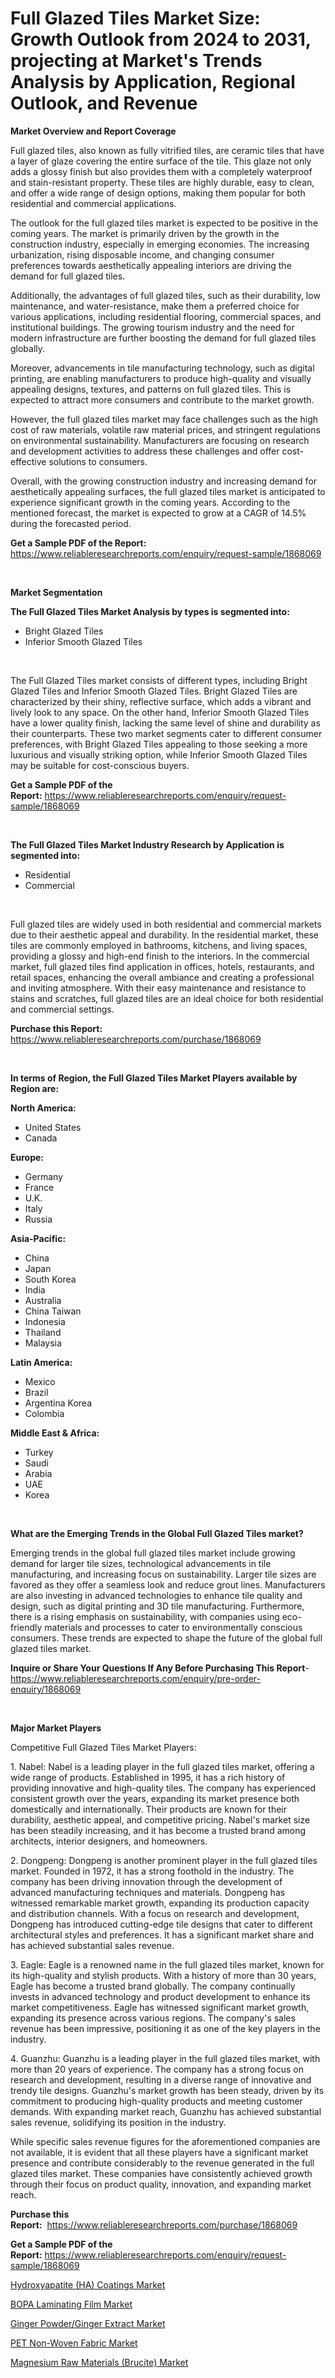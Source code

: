 <p><h1>Full Glazed Tiles Market Size: Growth Outlook from 2024 to 2031, projecting at Market's Trends Analysis by Application, Regional Outlook, and Revenue</h1></p><p><strong>Market Overview and Report Coverage</strong></p>
<p><p>Full glazed tiles, also known as fully vitrified tiles, are ceramic tiles that have a layer of glaze covering the entire surface of the tile. This glaze not only adds a glossy finish but also provides them with a completely waterproof and stain-resistant property. These tiles are highly durable, easy to clean, and offer a wide range of design options, making them popular for both residential and commercial applications.</p><p>The outlook for the full glazed tiles market is expected to be positive in the coming years. The market is primarily driven by the growth in the construction industry, especially in emerging economies. The increasing urbanization, rising disposable income, and changing consumer preferences towards aesthetically appealing interiors are driving the demand for full glazed tiles.</p><p>Additionally, the advantages of full glazed tiles, such as their durability, low maintenance, and water-resistance, make them a preferred choice for various applications, including residential flooring, commercial spaces, and institutional buildings. The growing tourism industry and the need for modern infrastructure are further boosting the demand for full glazed tiles globally.</p><p>Moreover, advancements in tile manufacturing technology, such as digital printing, are enabling manufacturers to produce high-quality and visually appealing designs, textures, and patterns on full glazed tiles. This is expected to attract more consumers and contribute to the market growth.</p><p>However, the full glazed tiles market may face challenges such as the high cost of raw materials, volatile raw material prices, and stringent regulations on environmental sustainability. Manufacturers are focusing on research and development activities to address these challenges and offer cost-effective solutions to consumers.</p><p>Overall, with the growing construction industry and increasing demand for aesthetically appealing surfaces, the full glazed tiles market is anticipated to experience significant growth in the coming years. According to the mentioned forecast, the market is expected to grow at a CAGR of 14.5% during the forecasted period.</p></p>
<p><strong>Get a Sample PDF of the Report:</strong> <a href="https://www.reliableresearchreports.com/enquiry/request-sample/1868069">https://www.reliableresearchreports.com/enquiry/request-sample/1868069</a></p>
<p>&nbsp;</p>
<p><strong>Market Segmentation</strong></p>
<p><strong>The Full Glazed Tiles Market Analysis by types is segmented into:</strong></p>
<p><ul><li>Bright Glazed Tiles</li><li>Inferior Smooth Glazed Tiles</li></ul></p>
<p>&nbsp;</p>
<p><p>The Full Glazed Tiles market consists of different types, including Bright Glazed Tiles and Inferior Smooth Glazed Tiles. Bright Glazed Tiles are characterized by their shiny, reflective surface, which adds a vibrant and lively look to any space. On the other hand, Inferior Smooth Glazed Tiles have a lower quality finish, lacking the same level of shine and durability as their counterparts. These two market segments cater to different consumer preferences, with Bright Glazed Tiles appealing to those seeking a more luxurious and visually striking option, while Inferior Smooth Glazed Tiles may be suitable for cost-conscious buyers.</p></p>
<p><strong>Get a Sample PDF of the Report:</strong>&nbsp;<a href="https://www.reliableresearchreports.com/enquiry/request-sample/1868069">https://www.reliableresearchreports.com/enquiry/request-sample/1868069</a></p>
<p>&nbsp;</p>
<p><strong>The Full Glazed Tiles Market Industry Research by Application is segmented into:</strong></p>
<p><ul><li>Residential</li><li>Commercial</li></ul></p>
<p>&nbsp;</p>
<p><p>Full glazed tiles are widely used in both residential and commercial markets due to their aesthetic appeal and durability. In the residential market, these tiles are commonly employed in bathrooms, kitchens, and living spaces, providing a glossy and high-end finish to the interiors. In the commercial market, full glazed tiles find application in offices, hotels, restaurants, and retail spaces, enhancing the overall ambiance and creating a professional and inviting atmosphere. With their easy maintenance and resistance to stains and scratches, full glazed tiles are an ideal choice for both residential and commercial settings.</p></p>
<p><strong>Purchase this Report:</strong>&nbsp; <a href="https://www.reliableresearchreports.com/purchase/1868069">https://www.reliableresearchreports.com/purchase/1868069</a></p>
<p>&nbsp;</p>
<p><strong>In terms of Region, the Full Glazed Tiles Market Players available by Region are:</strong></p>
<p>
    <p> <strong> North America: </strong>
        <ul>
            <li>United States</li>
            <li>Canada</li>
        </ul>
        </p> 
    <p> <strong> Europe: </strong>
        <ul>
            <li>Germany</li>
            <li>France</li>
            <li>U.K.</li>
            <li>Italy</li>
            <li>Russia</li>
        </ul>
        </p> 
    <p> <strong> Asia-Pacific: </strong>
        <ul>
            <li>China</li>
            <li>Japan</li>
            <li>South Korea</li>
            <li>India</li>
            <li>Australia</li>
            <li>China Taiwan</li>
            <li>Indonesia</li>
            <li>Thailand</li>
            <li>Malaysia</li>
        </ul>
        </p> 
    <p> <strong> Latin America: </strong>
        <ul>
            <li>Mexico</li>
            <li>Brazil</li>
            <li>Argentina Korea</li>
            <li>Colombia</li>
        </ul>
        </p> 
    <p> <strong> Middle East & Africa: </strong>
        <ul>
            <li>Turkey</li>
            <li>Saudi</li>
            <li>Arabia</li>
            <li>UAE</li>
            <li>Korea</li>
        </ul>
    </p>
    </p>
<p>&nbsp;</p>
<p><strong>What are the Emerging Trends in the Global Full Glazed Tiles market?</strong></p>
<p><p>Emerging trends in the global full glazed tiles market include growing demand for larger tile sizes, technological advancements in tile manufacturing, and increasing focus on sustainability. Larger tile sizes are favored as they offer a seamless look and reduce grout lines. Manufacturers are also investing in advanced technologies to enhance tile quality and design, such as digital printing and 3D tile manufacturing. Furthermore, there is a rising emphasis on sustainability, with companies using eco-friendly materials and processes to cater to environmentally conscious consumers. These trends are expected to shape the future of the global full glazed tiles market.</p></p>
<p><strong>Inquire or Share Your Questions If Any Before Purchasing This Report</strong>- <a href="https://www.reliableresearchreports.com/enquiry/pre-order-enquiry/1868069">https://www.reliableresearchreports.com/enquiry/pre-order-enquiry/1868069</a></p>
<p>&nbsp;</p>
<p><strong>Major Market Players</strong></p>
<p><p>Competitive Full Glazed Tiles Market Players:</p><p>1. Nabel: Nabel is a leading player in the full glazed tiles market, offering a wide range of products. Established in 1995, it has a rich history of providing innovative and high-quality tiles. The company has experienced consistent growth over the years, expanding its market presence both domestically and internationally. Their products are known for their durability, aesthetic appeal, and competitive pricing. Nabel's market size has been steadily increasing, and it has become a trusted brand among architects, interior designers, and homeowners.</p><p>2. Dongpeng: Dongpeng is another prominent player in the full glazed tiles market. Founded in 1972, it has a strong foothold in the industry. The company has been driving innovation through the development of advanced manufacturing techniques and materials. Dongpeng has witnessed remarkable market growth, expanding its production capacity and distribution channels. With a focus on research and development, Dongpeng has introduced cutting-edge tile designs that cater to different architectural styles and preferences. It has a significant market share and has achieved substantial sales revenue.</p><p>3. Eagle: Eagle is a renowned name in the full glazed tiles market, known for its high-quality and stylish products. With a history of more than 30 years, Eagle has become a trusted brand globally. The company continually invests in advanced technology and product development to enhance its market competitiveness. Eagle has witnessed significant market growth, expanding its presence across various regions. The company's sales revenue has been impressive, positioning it as one of the key players in the industry.</p><p>4. Guanzhu: Guanzhu is a leading player in the full glazed tiles market, with more than 20 years of experience. The company has a strong focus on research and development, resulting in a diverse range of innovative and trendy tile designs. Guanzhu's market growth has been steady, driven by its commitment to producing high-quality products and meeting customer demands. With expanding market reach, Guanzhu has achieved substantial sales revenue, solidifying its position in the industry.</p><p>While specific sales revenue figures for the aforementioned companies are not available, it is evident that all these players have a significant market presence and contribute considerably to the revenue generated in the full glazed tiles market. These companies have consistently achieved growth through their focus on product quality, innovation, and expanding market reach.</p></p>
<p><strong>Purchase this Report:</strong>&nbsp;&nbsp;<a href="https://www.reliableresearchreports.com/purchase/1868069">https://www.reliableresearchreports.com/purchase/1868069</a></p>
<p></p>
<p><strong>Get a Sample PDF of the Report:</strong>&nbsp;<a href="https://www.reliableresearchreports.com/enquiry/request-sample/1868069">https://www.reliableresearchreports.com/enquiry/request-sample/1868069</a></p>
<p><p><a href="https://github.com/vimar16th/Market-Research-Report-List-2/blob/main/hydroxyapatite-ha-coatings-market.md">Hydroxyapatite (HA) Coatings Market</a></p><p><a href="https://github.com/luckyshygirl/Market-Research-Report-List-2/blob/main/bopa-laminating-film-market.md">BOPA Laminating Film Market</a></p><p><a href="https://github.com/pizolina/Market-Research-Report-List-2/blob/main/ginger-powderginger-extract-market.md">Ginger Powder/Ginger Extract Market</a></p><p><a href="https://github.com/lbird53714/Market-Research-Report-List-2/blob/main/pet-non-woven-fabric-market.md">PET Non-Woven Fabric Market</a></p><p><a href="https://github.com/sofayahoo2023/Market-Research-Report-List-2/blob/main/magnesium-raw-materials-brucite-market.md">Magnesium Raw Materials (Brucite) Market</a></p></p>